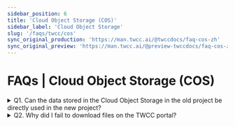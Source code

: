 ```yaml
---
sidebar_position: 6
title: 'Cloud Object Storage (COS)'
sidebar_label: 'Cloud Object Storage'
slug: '/faqs/twcc/cos'
sync_original_production: 'https://man.twcc.ai/@twccdocs/faq-cos-zh' 
sync_original_preview: 'https://man.twcc.ai/@preview-twccdocs/faq-cos-zh'
---
```


# FAQs |  Cloud Object Storage (COS)

<details>

<summary> Q1. Can the data stored in the Cloud Object Storage in the old project be directly used in the new project?</summary>

Terribly sorry! Currently TWCC does not provide a service for directly transferring data stored in Cloud Object Storage to another project. You can use third-party software to download the old project data to the local machine, and then upload the data from the local machine to the Cloud Object Storage of the new project. Please refer to [<ins>this document</ins>](https://man.twcc.ai/@twccdocs/howto-project-data-transfer-zh) for detailed operation methods.

</details>

<details>

<summary> Q2. Why did I fail to download files on the TWCC portal?</summary>

The TWCC portal has set a traffic limit for downloads and uploads, and a single file cannot exceed 1 GB.
Please confirm your file size. If you need to download a large file, we recommend that you download it through a third-party software (e.g., S3 Browser).

</details>